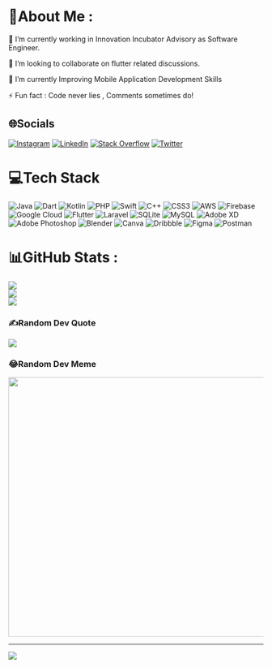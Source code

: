 # 💫About Me :
🔭 I’m currently working in Innovation Incubator Advisory as Software Engineer.

👯 I’m looking to collaborate on flutter related discussions.

🌱 I’m currently Improving Mobile Application Development Skills

⚡ Fun fact : Code never lies , Comments sometimes do!


## 🌐Socials
[![Instagram](https://img.shields.io/badge/Instagram-%23E4405F.svg?logo=Instagram&logoColor=white)](https://instagram.com/m.4nish) [![LinkedIn](https://img.shields.io/badge/LinkedIn-%230077B5.svg?logo=linkedin&logoColor=white)](https://linkedin.com/in/manish-verma-82844a220) [![Stack Overflow](https://img.shields.io/badge/-Stackoverflow-FE7A16?logo=stack-overflow&logoColor=white)](https://stackoverflow.com/users/16952036) [![Twitter](https://img.shields.io/badge/Twitter-%231DA1F2.svg?logo=Twitter&logoColor=white)](https://twitter.com/memerprogrammer) 

# 💻Tech Stack
![Java](https://img.shields.io/badge/java-%23ED8B00.svg?style=plastic&logo=java&logoColor=white) ![Dart](https://img.shields.io/badge/dart-%230175C2.svg?style=plastic&logo=dart&logoColor=white) ![Kotlin](https://img.shields.io/badge/kotlin-%230095D5.svg?style=plastic&logo=kotlin&logoColor=white) ![PHP](https://img.shields.io/badge/php-%23777BB4.svg?style=plastic&logo=php&logoColor=white) ![Swift](https://img.shields.io/badge/swift-F54A2A?style=plastic&logo=swift&logoColor=white) ![C++](https://img.shields.io/badge/c++-%2300599C.svg?style=plastic&logo=c%2B%2B&logoColor=white) ![CSS3](https://img.shields.io/badge/css3-%231572B6.svg?style=plastic&logo=css3&logoColor=white) ![AWS](https://img.shields.io/badge/AWS-%23FF9900.svg?style=plastic&logo=amazon-aws&logoColor=white) ![Firebase](https://img.shields.io/badge/firebase-%23039BE5.svg?style=plastic&logo=firebase) ![Google Cloud](https://img.shields.io/badge/Google%20Cloud-%234285F4.svg?style=plastic&logo=google-cloud&logoColor=white) ![Flutter](https://img.shields.io/badge/Flutter-%2302569B.svg?style=plastic&logo=Flutter&logoColor=white) ![Laravel](https://img.shields.io/badge/laravel-%23FF2D20.svg?style=plastic&logo=laravel&logoColor=white) ![SQLite](https://img.shields.io/badge/sqlite-%2307405e.svg?style=plastic&logo=sqlite&logoColor=white) ![MySQL](https://img.shields.io/badge/mysql-%2300f.svg?style=plastic&logo=mysql&logoColor=white) ![Adobe XD](https://img.shields.io/badge/Adobe%20XD-470137?style=plastic&logo=Adobe%20XD&logoColor=#FF61F6) ![Adobe Photoshop](https://img.shields.io/badge/adobephotoshop-%2331A8FF.svg?style=plastic&logo=adobephotoshop&logoColor=white) ![Blender](https://img.shields.io/badge/blender-%23F5792A.svg?style=plastic&logo=blender&logoColor=white) ![Canva](https://img.shields.io/badge/Canva-%2300C4CC.svg?style=plastic&logo=Canva&logoColor=white) ![Dribbble](https://img.shields.io/badge/Dribbble-EA4C89?style=plastic&logo=dribbble&logoColor=white) 	![Figma](https://img.shields.io/badge/figma-%23F24E1E.svg?style=plastic&logo=figma&logoColor=white) ![Postman](https://img.shields.io/badge/Postman-FF6C37?style=plastic&logo=postman&logoColor=white)
# 📊GitHub Stats :
![](https://github-readme-stats.vercel.app/api?username=iamtechmanish&theme=blue-green&hide_border=true&include_all_commits=false&count_private=true)<br/>
![](https://github-readme-streak-stats.herokuapp.com/?user=iamtechmanish&theme=blue-green&hide_border=true)<br/>
![](https://github-readme-stats.vercel.app/api/top-langs/?username=iamtechmanish&theme=blue-green&hide_border=true&include_all_commits=false&count_private=true&layout=compact)

### ✍️Random Dev Quote
![](https://quotes-github-readme.vercel.app/api?type=horizontal&theme=radical)

### 😂Random Dev Meme
<img src="https://random-memer.herokuapp.com/" width="512px"/>

---
[![](https://visitcount.itsvg.in/api?id=iamtechmanish&icon=0&color=0)](https://visitcount.itsvg.in)
